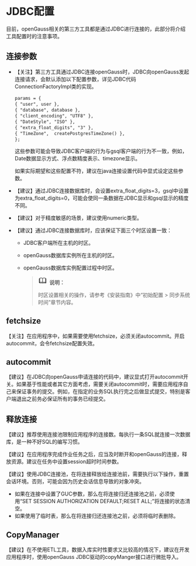 # JDBC配置<a name="ZH-CN_TOPIC_0000001149627971"></a>

目前，openGauss相关的第三方工具都是通过JDBC进行连接的，此部分将介绍工具配置时的注意事项。

## 连接参数<a name="section51233666102514"></a>

-   【关注】第三方工具通过JDBC连接openGauss时，JDBC向openGauss发起连接请求，会默认添加以下配置参数，详见JDBC代码ConnectionFactoryImpl类的实现。

    ```
    params = {
    { "user", user },
    { "database", database },
    { "client_encoding", "UTF8" },
    { "DateStyle", "ISO" },
    { "extra_float_digits", "3" },
    { "TimeZone",  createPostgresTimeZone() },
    };
    ```

    这些参数可能会导致JDBC客户端的行为与gsql客户端的行为不一致，例如，Date数据显示方式、浮点数精度表示、timezone显示。

    如果实际期望和这些配置不符，建议在java连接设置代码中显式设定这些参数。

-   【建议】通过JDBC连接数据库时，会设置extra_float_digits=3，gsql中设置为extra_float_digits=0，可能会使同一条数据在JDBC显示和gsql显示的精度不同。

-   【建议】对于精度敏感的场景，建议使用numeric类型。

-   【建议】通过JDBC连接数据库时，应该保证下面三个时区设置一致：
    -   JDBC客户端所在主机的时区。
    -   openGauss数据库实例所在主机的时区。
    -   openGauss数据库实例配置过程中时区。

        >![](public_sys-resources/icon-note.gif) **说明：** 
        >
        >时区设置相关的操作，请参考《安装指南》中“初始配置 \> 同步系统时间”章节内容。



## fetchsize<a name="section2864318010275"></a>

【关注】在应用程序中，如果需要使用fetchsize，必须关闭autocommit。开启autocommit，会令fetchsize配置失效。

## autocommit<a name="section1636443510276"></a>

【建议】在JDBC向openGauss申请连接的代码中，建议显式打开autocommit开关。如果基于性能或者其它方面考虑，需要关闭autocommit时，需要应用程序自己来保证事务的提交。例如，在指定的业务SQL执行完之后做显式提交，特别是客户端退出之前务必保证所有的事务已经提交。

## 释放连接<a name="section1577694110277"></a>

【建议】推荐使用连接池限制应用程序的连接数。每执行一条SQL就连接一次数据库，是一种不好SQL的编写习惯。

【建议】在应用程序完成作业任务之后，应当及时断开和openGauss的连接，释放资源。建议在任务中设置session超时时间参数。

【建议】使用JDBC连接池，在将连接释放给连接池前，需要执行以下操作，重置会话环境。否则，可能会因为历史会话信息导致的对象冲突。

-   如果在连接中设置了GUC参数，那么在将连接归还连接池之前，必须使用“SET SESSION AUTHORIZATION DEFAULT;RESET ALL;”将连接的状态清空。
-   如果使用了临时表，那么在将连接归还连接池之前，必须将临时表删除。

## CopyManager<a name="section1624965810277"></a>

【建议】在不使用ETL工具，数据入库实时性要求又比较高的情况下，建议在开发应用程序时，使用openGauss JDBC驱动的copyManger接口进行微批导入。

